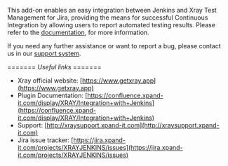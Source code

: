 This add-on enables an easy integration between Jenkins and Xray Test Management for Jira, providing the means for successful Continuous Integration by allowing users to report automated testing results.
Please refer to the [documentation](https://confluence.xpand-it.com/display/XRAY/Integration+with+Jenkins), for more information.

If you need any further assistance or want to report a bug, please contact us in our [support system](http://xraysupport.xpand-it.com).

======= *Useful links* =======

* Xray official website: [https://www.getxray.app](https://www.getxray.app)
* Plugin Documentation: [https://confluence.xpand-it.com/display/XRAY/Integration+with+Jenkins](https://confluence.xpand-it.com/display/XRAY/Integration+with+Jenkins)
* Support: [http://xraysupport.xpand-it.com](http://xraysupport.xpand-it.com)
* Jira issue tracker: [https://jira.xpand-it.com/projects/XRAYJENKINS/issues](https://jira.xpand-it.com/projects/XRAYJENKINS/issues)

